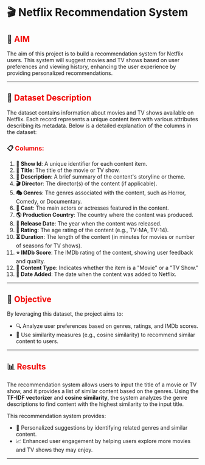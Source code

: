 # 🎬 Netflix Recommendation System

## 🎯 <font color="#F20400">AIM</font>
The aim of this project is to build a recommendation system for Netflix users. This system will suggest movies and TV shows based on user preferences and viewing history, enhancing the user experience by providing personalized recommendations. 

---

## 📂 <font color="#F20400">Dataset Description</font>
The dataset contains information about movies and TV shows available on Netflix. Each record represents a unique content item with various attributes describing its metadata. Below is a detailed explanation of the columns in the dataset:

### 📋 <font color="#F20400">Columns:</font>
1. **🎫 Show Id**: A unique identifier for each content item.
2. **🎥 Title**: The title of the movie or TV show.
3. **📝 Description**: A brief summary of the content's storyline or theme.
4. **🎬 Director**: The director(s) of the content (if applicable).
5. **🎭 Genres**: The genres associated with the content, such as Horror, Comedy, or Documentary.
6. **👥 Cast**: The main actors or actresses featured in the content.
7. **🌎 Production Country**: The country where the content was produced.
8. **📅 Release Date**: The year when the content was released.
9. **🔞 Rating**: The age rating of the content (e.g., TV-MA, TV-14).
10. **⏳ Duration**: The length of the content (in minutes for movies or number of seasons for TV shows).
11. **⭐ IMDb Score**: The IMDb rating of the content, showing user feedback and quality.
12. **📀 Content Type**: Indicates whether the item is a "Movie" or a "TV Show."
13. **📆 Date Added**: The date when the content was added to Netflix.

---

## 🎯 <font color="#F20400">Objective</font>
By leveraging this dataset, the project aims to:
- 🔍 Analyze user preferences based on genres, ratings, and IMDb scores.
- 🤝 Use similarity measures (e.g., cosine similarity) to recommend similar content to users.

---

## 📊 <font color="#F20400">Results</font>

The recommendation system allows users to input the title of a movie or TV show, and it provides a list of similar content based on the genres. Using the **TF-IDF vectorizer** and **cosine similarity**, the system analyzes the genre descriptions to find content with the highest similarity to the input title.

This recommendation system provides:
- 🎯 Personalized suggestions by identifying related genres and similar content.
- 📈 Enhanced user engagement by helping users explore more movies and TV shows they may enjoy.

---
